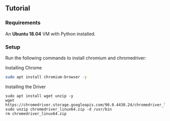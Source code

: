## Tutorial

### Requirements

An **Ubuntu 18.04** VM with Python installed.

### Setup

Run the following commands to install chromium and chromedriver:

Installing Chrome
```bash
sudo apt install chromium-browser -y
```

Installing the Driver
```
sudo apt install wget unzip -y
wget https://chromedriver.storage.googleapis.com/90.0.4430.24/chromedriver_linux64.zip
sudo unzip chromedriver_linux64.zip -d /usr/bin
rm chromedriver_linux64.zip
```



